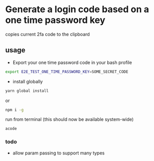 # Generate a login code based on a one time password key

copies current 2fa code to the clipboard
## usage

* Export your one time password code in your bash profile

```bash
export E2E_TEST_ONE_TIME_PASSWORD_KEY=SOME_SECRET_CODE
```

* install globally

```bash
yarn global install
```

or

```bash
npm i -g
```

run from terminal (this should now be available system-wide)

```bash
acode
```


### todo

- allow param passing to support many types

